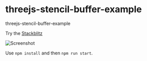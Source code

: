 # threejs-stencil-buffer-example
threejs-stencil-buffer-example


Try the [Stackblitz](https://stackblitz.com/github/tamani-coding/threejs-stencil-buffer-example) 

![Screenshot](https://github.com/tamani-coding/threejs-stencil-buffer-example/blob/main/screenshot01.png?raw=true)

Use `npm install` and then `npm run start`.
